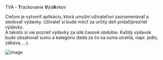 TVA - **T**rackovanie **V**ýd**A**vkov

Cieľom je vytvoriť aplikáciu, ktorá umožní užívateľovi zaznamenávať a sledovať výdavky. Užívateľ si bude môcť za určitý deň pridať/prezrieť výdavky.  
A takisto si vie pozrieť výdavky za isté časové obdobie. Každý výdavok bude obsahovať sumu a kategóriu (teda za čo sa suma utratila, napr. jedlo, zábava, ...).

![image](https://github.com/RichardFedak/tva/assets/104583219/d7066bff-45c6-42af-9cfc-947706041a41)


